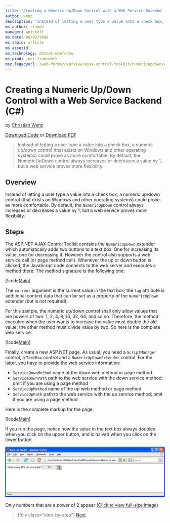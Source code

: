```yaml
---
title: "Creating a Numeric Up/Down Control with a Web Service Backend (C#) | Microsoft Docs"
author: wenz
description: "Instead of letting a user type a value into a check box, a numeric up/down control (that exists on Windows and other operating systems) could prove as more c..."
ms.author: riande
manager: wpickett
ms.date: 06/02/2008
ms.topic: article
ms.assetid: 
ms.technology: dotnet-webforms
ms.prod: .net-framework
msc.legacyurl: /web-forms/overview/ajax-control-toolkit/numericupdown/creating-a-numeric-up-down-control-with-a-web-service-backend-cs
---
```

Creating a Numeric Up/Down Control with a Web Service Backend (C#)
====================
by [Christian Wenz](https://github.com/wenz)

[Download Code](http://download.microsoft.com/download/9/3/f/93f8daea-bebd-4821-833b-95205389c7d0/numericupdown1.cs.zip) or [Download PDF](http://download.microsoft.com/download/2/d/c/2dc10e34-6983-41d4-9c08-f78f5387d32b/numericupdown1CS.pdf)

> Instead of letting a user type a value into a check box, a numeric up/down control (that exists on Windows and other operating systems) could prove as more comfortable. By default, the NumericUpDown control always increases or decreases a value by 1, but a web service proves more flexibility.


## Overview

Instead of letting a user type a value into a check box, a numeric up/down control (that exists on Windows and other operating systems) could prove as more comfortable. By default, the `NumericUpDown` control always increases or decreases a value by 1, but a web service proves more flexibility.

## Steps

The ASP.NET AJAX Control Toolkit contains the `NumericUpDown` extender which automatically adds two buttons to a text box: One for increasing its value, one for decreasing it. However the control also supports a web service call (or page method call). Whenever the up or down button is clicked, the JavaScript code connects to the web server and executes a method there. The method signature is the following one:

[!code[Main](creating-a-numeric-up-down-control-with-a-web-service-backend-cs/samples/sample1.xml)]

The `current` argument is the current value in the text box; the `tag` attribute is additional context data that can be set as a property of the `NumericUpDown` extender (but is not required).

For this sample, the numeric up/down control shall only allow values that are powers of two: 1, 2, 4, 8, 16, 32, 64, and so on. Therefore, the method executed when the user wants to increase the value must double the old value; the other method must divide value by two. So here is the complete web service:

[!code[Main](creating-a-numeric-up-down-control-with-a-web-service-backend-cs/samples/sample2.xml)]

Finally, create a new ASP.NET page. As usual, you need a `ScriptManager` control, a `TextBox` control and a `NumericUpDownExtender` control. For the latter, you have to provide the web service information:

- `ServiceDownMethod` name of the down web method or page method
- `ServiceDownPath` path to the web service with the down service method; omit if you are using a page method
- `ServiceUpMethod` name of the up web method or page method
- `ServiceUpPath` path to the web service with the up service method; omit if you are using a page method

Here is the complete markup for the page:

[!code[Main](creating-a-numeric-up-down-control-with-a-web-service-backend-cs/samples/sample3.xml)]

If you run the page, notice how the value in the text box always doubles when you click on the upper button, and is halved when you click on the lower button.


[![Only numbers that are a power of 2 appear](creating-a-numeric-up-down-control-with-a-web-service-backend-cs/_static/image2.png)](creating-a-numeric-up-down-control-with-a-web-service-backend-cs/_static/image1.png)

Only numbers that are a power of 2 appear ([Click to view full-size image](creating-a-numeric-up-down-control-with-a-web-service-backend-cs/_static/image3.png))

>[!div class="step-by-step"]
[Next](creating-a-numeric-up-down-control-with-a-web-service-backend-vb.md)